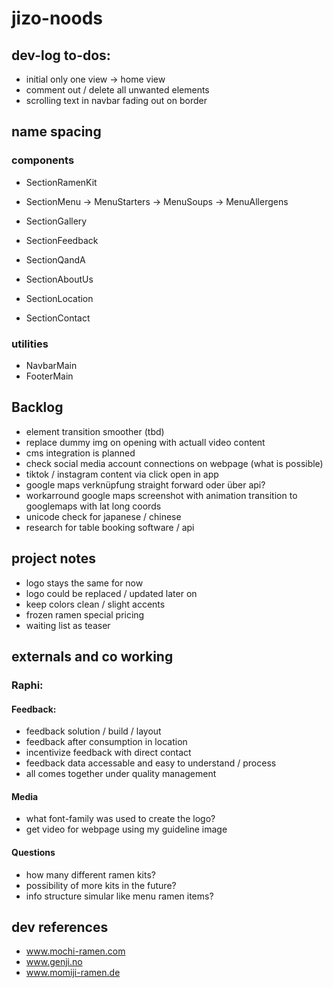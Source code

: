 # jizo-noods

## dev-log to-dos:

- initial only one view -> home view
- comment out / delete all unwanted elements
- scrolling text in navbar fading out on border

## name spacing

### components

- SectionRamenKit
- SectionMenu
  -> MenuStarters
  -> MenuSoups
  -> MenuAllergens

- SectionGallery
- SectionFeedback
- SectionQandA
- SectionAboutUs
- SectionLocation
- SectionContact

### utilities

- NavbarMain
- FooterMain

## Backlog

- element transition smoother (tbd)
- replace dummy img on opening with actuall video content
- cms integration is planned
- check social media account connections on webpage (what is possible)
- tiktok / instagram content via click open in app
- google maps verknüpfung straight forward oder über api?
- workarround google maps screenshot with animation transition to googlemaps with lat long coords
- unicode check for japanese / chinese
- research for table booking software / api

## project notes

- logo stays the same for now
- logo could be replaced / updated later on
- keep colors clean / slight accents
- frozen ramen special pricing
- waiting list as teaser

## externals and co working

### Raphi:

#### Feedback:

- feedback solution / build / layout
- feedback after consumption in location
- incentivize feedback with direct contact
- feedback data accessable and easy to understand / process
- all comes together under quality management

#### Media

- what font-family was used to create the logo?
- get video for webpage using my guideline image

#### Questions

- how many different ramen kits?
- possibility of more kits in the future?
- info structure simular like menu ramen items?

## dev references

- www.mochi-ramen.com
- www.genji.no
- www.momiji-ramen.de
